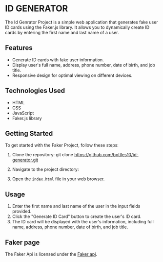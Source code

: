 # ID GENERATOR

The Id Genrator Project is a simple web application that generates fake user ID cards using the Faker.js library. It allows you to dynamically create ID cards by entering the first name and last name of a user.

## Features

- Generate ID cards with fake user information.
- Display user's full name, address, phone number, date of birth, and job title.
- Responsive design for optimal viewing on different devices.

## Technologies Used

- HTML
- CSS
- JavaScript
- Faker.js library

## Getting Started

To get started with the Faker Project, follow these steps:

1. Clone the repository:
git clone https://github.com/bottles10/id-generator.git

2. Navigate to the project directory:


3. Open the `index.html` file in your web browser.

## Usage

1. Enter the first name and last name of the user in the input fields provided.
2. Click the "Generate ID Card" button to create the user's ID card.
3. The ID card will be displayed with the user's information, including full name, address, phone number, date of birth, and job title.

## Faker page

The Faker Api is licensed under the [Faker api](https://fakerjs.dev/).




